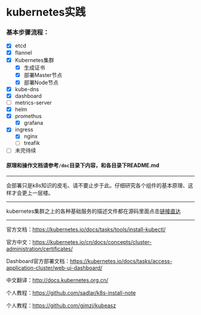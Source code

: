 # kubernetes实践

### 基本步骤流程：

- [x] etcd  
- [x] flannel
- [x] Kubernetes集群
  - [x] 生成证书
  - [x] 部署Master节点
  - [x] 部署Node节点
- [x] kube-dns
- [x] dashboard
- [ ] metrics-server
- [x] helm
- [x] promethus
  - [x] grafana
- [x] ingress
  - [x] nginx
  - [ ] treafik
- [ ] 未完待续

#### 原理和操作文档请参考`/doc`目录下内容，和各目录下README.md

------

会部署只是k8s知识的皮毛、请不要止步于此。仔细研究各个组件的基本原理、这样才会更上一层楼。

------

kubernetes集群之上的各种基础服务的描述文件都在源码里面点击[链接直达](https://github.com/kubernetes/kubernetes/tree/master/cluster/addons)

------

官方文档：https://kubernetes.io/docs/tasks/tools/install-kubectl/

官方中文：https://kubernetes.io/cn/docs/concepts/cluster-administration/certificates/

Dashboard官方部署文档：https://kubernetes.io/docs/tasks/access-application-cluster/web-ui-dashboard/

中文翻译：http://docs.kubernetes.org.cn/

个人教程：https://github.com/sadlar/k8s-install-note

个人教程：https://github.com/gjmzj/kubeasz


